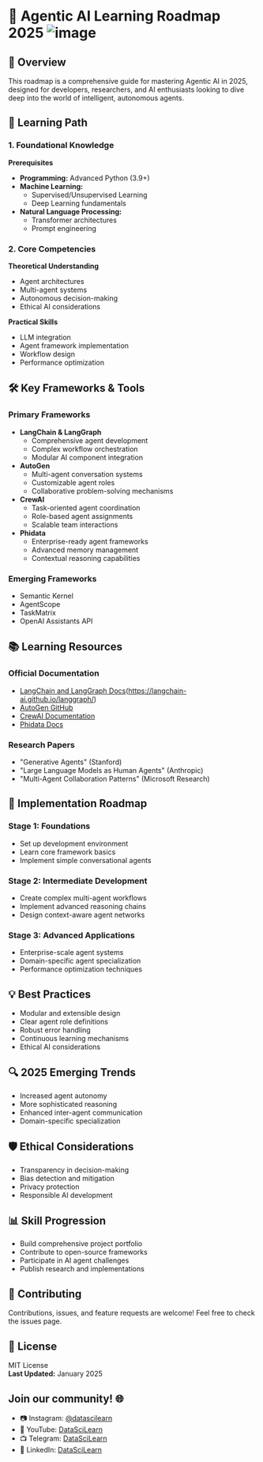 # 🚀 Agentic AI Learning Roadmap 2025 ![image](https://github.com/user-attachments/assets/b6395f44-a2af-4801-bc61-4d885ed3c634)




## 📝 Overview
This roadmap is a comprehensive guide for mastering Agentic AI in 2025, designed for developers, researchers, and AI enthusiasts looking to dive deep into the world of intelligent, autonomous agents.

## 🎯 Learning Path
### 1. Foundational Knowledge
**Prerequisites**
- **Programming:** Advanced Python (3.9+)
- **Machine Learning:**
  - Supervised/Unsupervised Learning
  - Deep Learning fundamentals
- **Natural Language Processing:**
  - Transformer architectures
  - Prompt engineering

### 2. Core Competencies
**Theoretical Understanding**
- Agent architectures
- Multi-agent systems
- Autonomous decision-making
- Ethical AI considerations

**Practical Skills**
- LLM integration
- Agent framework implementation
- Workflow design
- Performance optimization

## 🛠 Key Frameworks & Tools
### Primary Frameworks
- **LangChain & LangGraph**
  - Comprehensive agent development
  - Complex workflow orchestration
  - Modular AI component integration
- **AutoGen**
  - Multi-agent conversation systems
  - Customizable agent roles
  - Collaborative problem-solving mechanisms
- **CrewAI**
  - Task-oriented agent coordination
  - Role-based agent assignments
  - Scalable team interactions
- **Phidata**
  - Enterprise-ready agent frameworks
  - Advanced memory management
  - Contextual reasoning capabilities

### Emerging Frameworks
- Semantic Kernel
- AgentScope
- TaskMatrix
- OpenAI Assistants API

## 📚 Learning Resources
### Official Documentation
- [LangChain and LangGraph Docs](https://www.langchain.com/docs)(https://langchain-ai.github.io/langgraph/)
- [AutoGen GitHub](https://microsoft.github.io/autogen/0.2/docs/Getting-Started/)
- [CrewAI Documentation](https://docs.crewai.com/introduction)
- [Phidata Docs](https://docs.phidata.com/introduction)

### Research Papers
- "Generative Agents" (Stanford)
- "Large Language Models as Human Agents" (Anthropic)
- "Multi-Agent Collaboration Patterns" (Microsoft Research)

## 🚀 Implementation Roadmap
### Stage 1: Foundations
- Set up development environment
- Learn core framework basics
- Implement simple conversational agents

### Stage 2: Intermediate Development
- Create complex multi-agent workflows
- Implement advanced reasoning chains
- Design context-aware agent networks

### Stage 3: Advanced Applications
- Enterprise-scale agent systems
- Domain-specific agent specialization
- Performance optimization techniques

## 💡 Best Practices
- Modular and extensible design
- Clear agent role definitions
- Robust error handling
- Continuous learning mechanisms
- Ethical AI considerations

## 🔍 2025 Emerging Trends
- Increased agent autonomy
- More sophisticated reasoning
- Enhanced inter-agent communication
- Domain-specific specialization

## 🛡️ Ethical Considerations
- Transparency in decision-making
- Bias detection and mitigation
- Privacy protection
- Responsible AI development

## 📊 Skill Progression
- Build comprehensive project portfolio
- Contribute to open-source frameworks
- Participate in AI agent challenges
- Publish research and implementations

## 🤝 Contributing
Contributions, issues, and feature requests are welcome! Feel free to check the issues page.

## 📄 License
MIT License  
**Last Updated:** January 2025

## Join our community! 🌐
- 📷 Instagram: [@datascilearn](https://www.instagram.com/datascilearn/)
- 📣 YouTube: [DataSciLearn](https://www.youtube.com/@datascilearn)
- 📺 Telegram: [DataSciLearn](https://t.me/datascilearn)
- 🔗 LinkedIn: [DataSciLearn](https://www.linkedin.com/company/datascilearn)
